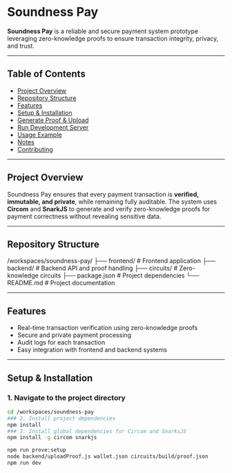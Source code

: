 

# Soundness Pay

**Soundness Pay** is a reliable and secure payment system prototype leveraging zero-knowledge proofs to ensure transaction integrity, privacy, and trust.

---

## Table of Contents

- [Project Overview](#project-overview)  
- [Repository Structure](#repository-structure)  
- [Features](#features)  
- [Setup & Installation](#setup--installation)  
- [Generate Proof & Upload](#generate-proof--upload)  
- [Run Development Server](#run-development-server)  
- [Usage Example](#usage-example)  
- [Notes](#notes)  
- [Contributing](#contributing)  

---

## Project Overview

Soundness Pay ensures that every payment transaction is **verified, immutable, and private**, while remaining fully auditable. The system uses **Circom** and **SnarkJS** to generate and verify zero-knowledge proofs for payment correctness without revealing sensitive data.

---

## Repository Structure
/workspaces/soundness-pay/
├── frontend/ # Frontend application
├── backend/ # Backend API and proof handling
├── circuits/ # Zero-knowledge circuits
├── package.json # Project dependencies
└── README.md # Project documentation

---

## Features

- Real-time transaction verification using zero-knowledge proofs  
- Secure and private payment processing  
- Audit logs for each transaction  
- Easy integration with frontend and backend systems  

---

## Setup & Installation

### 1. Navigate to the project directory
```bash
cd /workspaces/soundness-pay
### 2. Install project dependencies
npm install
### 3. Install global dependencies for Circom and SnarksJS
npm install -g circom snarkjs

npm run prove:setup
node backend/uploadProof.js wallet.json circuits/build/proof.json
npm run dev